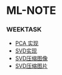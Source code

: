 # ML-NOTE
### WEEKTASK
- [PCA 实现]( https://github.com/Thuamo/ML-NOTE/blob/main/WEEKTASK/pca_algo.ipynb )
- [SVD实现]( https://github.com/Thuamo/ML-NOTE/blob/main/WEEKTASK/svd_algo.ipynb )
- [SVD压缩图像]( https://github.com/Thuamo/ML-NOTE/blob/main/WEEKTASK/svd_img.ipynb )
- [SVD压缩图片](https://github.com/Thuamo/ML-NOTE/blob/main/WEEKTASK/Untitled.ipynb )


